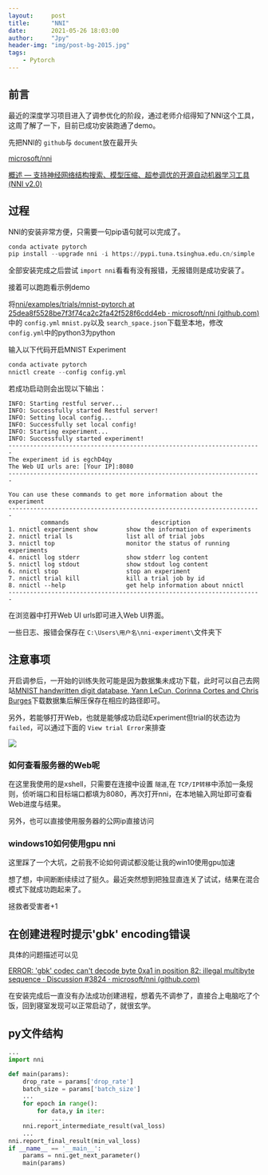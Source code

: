 ```yaml
---
layout:     post
title:      "NNI"
date:       2021-05-26 18:03:00
author:     "Jpy"
header-img: "img/post-bg-2015.jpg"
tags:
    - Pytorch
---
```

## 前言

最近的深度学习项目进入了调参优化的阶段，通过老师介绍得知了NNI这个工具，这周了解了一下，目前已成功安装跑通了demo。

先把NNI的 `github`与 `document`放在最开头

[microsoft/nni](https://github.com/microsoft/nni)

[概述 — 支持神经网络结构搜索、模型压缩、超参调优的开源自动机器学习工具 (NNI v2.0)](https://nni.readthedocs.io/zh/stable/Overview.html)

## 过程

NNI的安装非常方便，只需要一句pip语句就可以完成了。

```python
conda activate pytorch
pip install --upgrade nni -i https://pypi.tuna.tsinghua.edu.cn/simple
```

全部安装完成之后尝试 `import nni`看看有没有报错，无报错则是成功安装了。

接着可以跑跑看示例demo

将[nni/examples/trials/mnist-pytorch at 25dea8f5528be7f3f74ca2c2fa42f528f6cdd4eb · microsoft/nni (github.com)](https://github.com/microsoft/nni/tree/25dea8f5528be7f3f74ca2c2fa42f528f6cdd4eb/examples/trials/mnist-pytorch)中的 `config.yml` `mnist.py`以及 `search_space.json`下载至本地，修改 `config.yml`中的python3为python

输入以下代码开启MNIST Experiment

```python
conda activate pytorch
nnictl create --config config.yml
```

若成功启动则会出现以下输出：

```
INFO: Starting restful server...
INFO: Successfully started Restful server!
INFO: Setting local config...
INFO: Successfully set local config!
INFO: Starting experiment...
INFO: Successfully started experiment!
-----------------------------------------------------------------------
The experiment id is egchD4qy
The Web UI urls are: [Your IP]:8080
-----------------------------------------------------------------------

You can use these commands to get more information about the experiment
-----------------------------------------------------------------------
         commands                       description
1. nnictl experiment show        show the information of experiments
2. nnictl trial ls               list all of trial jobs
3. nnictl top                    monitor the status of running experiments
4. nnictl log stderr             show stderr log content
5. nnictl log stdout             show stdout log content
6. nnictl stop                   stop an experiment
7. nnictl trial kill             kill a trial job by id
8. nnictl --help                 get help information about nnictl
-----------------------------------------------------------------------
```

在浏览器中打开Web UI urls即可进入Web UI界面。

一些日志、报错会保存在 `C:\Users\用户名\nni-experiment\`文件夹下

## 注意事项

开启调参后，一开始的训练失败可能是因为数据集未成功下载，此时可以自己去网站[MNIST handwritten digit database, Yann LeCun, Corinna Cortes and Chris Burges](http://yann.lecun.com/exdb/mnist/)下载数据集后解压保存在相应的路径即可。

另外，若能够打开Web，也就是能够成功启动Experiment但trial的状态边为 `failed`，可以通过下面的 `View trial Error`来排查

![](https://cdn.jsdelivr.net/gh/Jia-py/blog_picture/21_5/Snipaste_2021-05-28_16-24-02.png)

### 如何查看服务器的Web呢

在这里我使用的是xshell，只需要在连接中设置 `隧道`,在 `TCP/IP转移`中添加一条规则，侦听端口和目标端口都填为8080，再次打开nni，在本地输入网址即可查看Web进度与结果。

另外，也可以直接使用服务器的公网ip直接访问

### windows10如何使用gpu nni

这里踩了一个大坑，之前我不论如何调试都没能让我的win10使用gpu加速

想了想，中间断断续续过了挺久。最近突然想到把独显直连关了试试，结果在混合模式下就成功跑起来了。

拯救者受害者+1

## 在创建进程时提示'gbk' encoding错误

具体的问题描述可以见

[ERROR: 'gbk' codec can't decode byte 0xa1 in position 82: illegal multibyte sequence · Discussion #3824 · microsoft/nni (github.com)](https://github.com/microsoft/nni/discussions/3824)

在安装完成后一直没有办法成功创建进程，想着先不调参了，直接合上电脑吃了个饭，回到寝室发现可以正常启动了，就很玄学。

## py文件结构

```python
...
import nni

def main(params):
    drop_rate = params['drop_rate']
    batch_size = params['batch_size']
    ...
    for epoch in range():
        for data,y in iter:
            ...
    nni.report_intermediate_result(val_loss)
    ...
nni.report_final_result(min_val_loss)
if __name__ == '__main__':
    params = nni.get_next_parameter()
    main(params)
```

